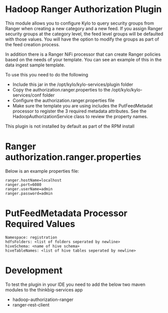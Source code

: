 Hadoop Ranger Authorization Plugin
====
This module allows you to configure Kylo to query security groups from Ranger when creating a new category and a new feed. If you
assign Ranger security groups at the category level, the feed level groups will be defaulted with those values. You will have the option to modify the groups
as part of the feed creation process.

In addition there is a Ranger NiFi processor that can create Ranger policies based on the needs of your template. You can
see an example of this in the data ingest sample template.

To use this you need to do the following
* Include this jar in the /opt/kylo/kylo-services/plugin folder
* Copy the authorization.ranger.properties to the /opt/kylo/kylo-services/conf folder
* Configure the authorization.ranger.properties file
* Make sure the template you are using includes the PutFeedMetadat processor to register the 3 required
metadata attributes. See the HadoopAuthorizationService class to review the property names.

This plugin is not installed by default as part of the RPM install

Ranger authorization.ranger.properties
===
Below is an example properties file:

```
ranger.hostName=localhost
ranger.port=6080
ranger.userName=admin
ranger.password=admin
```

PutFeedMetadata Processor Required Values
===
```
Namespace: registration
hdfsFolders: <list of folders seperated by newline>
hiveSchema: <name of hive schema>
hiveTableNames: <list of hive tables seperated by newline>

```

Development
===
To test the plugin in your IDE you need to add the below two maven modules to the thinkbig-services app

* hadoop-authorization-ranger
* ranger-rest-client